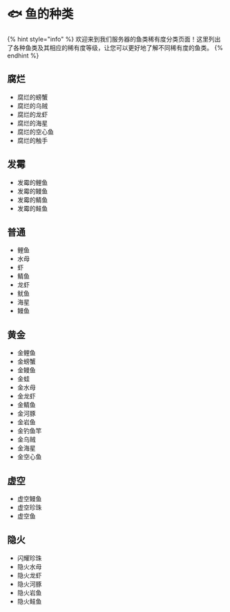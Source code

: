 # 🐟 鱼的种类

{% hint style="info" %}
欢迎来到我们服务器的鱼类稀有度分类页面！这里列出了各种鱼类及其相应的稀有度等级，让您可以更好地了解不同稀有度的鱼类。
{% endhint %}

## 腐烂

* 腐烂的螃蟹
* 腐烂的乌贼
* 腐烂的龙虾
* 腐烂的海星
* 腐烂的空心鱼
* 腐烂的触手

## 发霉

* 发霉的鲤鱼
* 发霉的鳗鱼
* 发霉的鲭鱼
* 发霉的鲑鱼

## 普通

* 鲤鱼
* 水母
* 虾
* 鲭鱼
* 龙虾
* 鱿鱼
* 海星
* 鳗鱼

## 黄金

* 金鲤鱼
* 金螃蟹
* 金鳗鱼
* 金蛙
* 金水母
* 金龙虾
* 金鲭鱼
* 金河豚
* 金岩鱼
* 金钓鱼竿
* 金乌贼
* 金海星
* 金空心鱼

## **虚空**

* 虚空鳗鱼
* 虚空珍珠
* 虚空鱼

## **隐火**

* 闪耀珍珠
* 隐火水母
* 隐火龙虾
* 隐火河豚
* 隐火岩鱼
* 隐火鲑鱼
